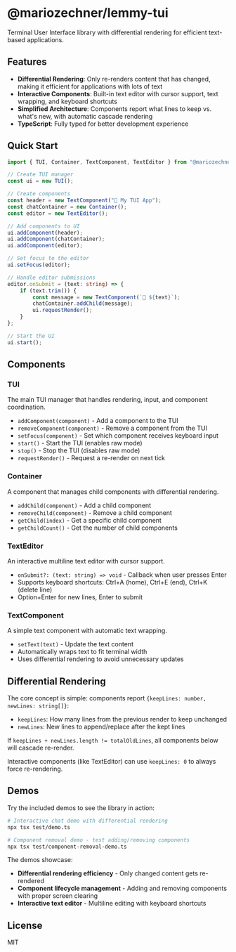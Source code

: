 # @mariozechner/lemmy-tui

Terminal User Interface library with differential rendering for efficient text-based applications.

## Features

- **Differential Rendering**: Only re-renders content that has changed, making it efficient for applications with lots of text
- **Interactive Components**: Built-in text editor with cursor support, text wrapping, and keyboard shortcuts
- **Simplified Architecture**: Components report what lines to keep vs. what's new, with automatic cascade rendering
- **TypeScript**: Fully typed for better development experience

## Quick Start

```typescript
import { TUI, Container, TextComponent, TextEditor } from "@mariozechner/lemmy-tui";

// Create TUI manager
const ui = new TUI();

// Create components
const header = new TextComponent("🚀 My TUI App");
const chatContainer = new Container();
const editor = new TextEditor();

// Add components to UI
ui.addComponent(header);
ui.addComponent(chatContainer);
ui.addComponent(editor);

// Set focus to the editor
ui.setFocus(editor);

// Handle editor submissions
editor.onSubmit = (text: string) => {
	if (text.trim()) {
		const message = new TextComponent(`💬 ${text}`);
		chatContainer.addChild(message);
		ui.requestRender();
	}
};

// Start the UI
ui.start();
```

## Components

### TUI

The main TUI manager that handles rendering, input, and component coordination.

- `addComponent(component)` - Add a component to the TUI
- `removeComponent(component)` - Remove a component from the TUI
- `setFocus(component)` - Set which component receives keyboard input
- `start()` - Start the TUI (enables raw mode)
- `stop()` - Stop the TUI (disables raw mode)
- `requestRender()` - Request a re-render on next tick

### Container

A component that manages child components with differential rendering.

- `addChild(component)` - Add a child component
- `removeChild(component)` - Remove a child component
- `getChild(index)` - Get a specific child component
- `getChildCount()` - Get the number of child components

### TextEditor

An interactive multiline text editor with cursor support.

- `onSubmit?: (text: string) => void` - Callback when user presses Enter
- Supports keyboard shortcuts: Ctrl+A (home), Ctrl+E (end), Ctrl+K (delete line)
- Option+Enter for new lines, Enter to submit

### TextComponent

A simple text component with automatic text wrapping.

- `setText(text)` - Update the text content
- Automatically wraps text to fit terminal width
- Uses differential rendering to avoid unnecessary updates

## Differential Rendering

The core concept is simple: components report `{keepLines: number, newLines: string[]}`:

- `keepLines`: How many lines from the previous render to keep unchanged
- `newLines`: New lines to append/replace after the kept lines

If `keepLines + newLines.length != totalOldLines`, all components below will cascade re-render.

Interactive components (like TextEditor) can use `keepLines: 0` to always force re-rendering.

## Demos

Try the included demos to see the library in action:

```bash
# Interactive chat demo with differential rendering
npx tsx test/demo.ts

# Component removal demo - test adding/removing components
npx tsx test/component-removal-demo.ts
```

The demos showcase:

- **Differential rendering efficiency** - Only changed content gets re-rendered
- **Component lifecycle management** - Adding and removing components with proper screen clearing
- **Interactive text editor** - Multiline editing with keyboard shortcuts

## License

MIT
